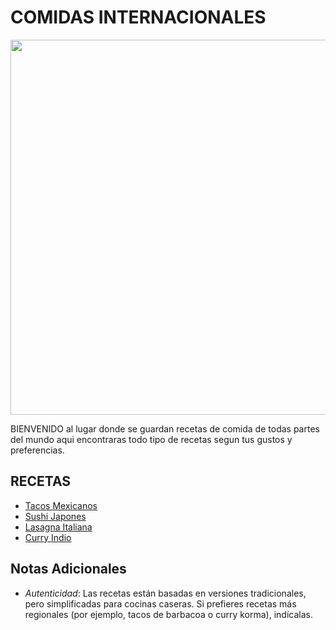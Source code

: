 # COMIDAS INTERNACIONALES

<p align="center">
  <img width="600" src="https://i.postimg.cc/vByc5gy8/comidasinternacionales.jpg">
</p>


BIENVENIDO al lugar donde se guardan recetas de comida de todas partes del mundo aqui encontraras todo tipo de recetas segun tus gustos y preferencias.

## RECETAS

- [Tacos Mexicanos](Recetas/Tacos_mexicanos.md)
- [Sushi Japones](Recetas/Sushi_japones.md)
- [Lasagna Italiana](Recetas/Lasagna_italiana.md)
- [Curry Indio](Recetas/Curry_indio.md)

## Notas Adicionales

- *Autenticidad*: Las recetas están basadas en versiones tradicionales, pero simplificadas para cocinas caseras. Si prefieres recetas más regionales (por ejemplo, tacos de barbacoa o curry korma), indícalas.